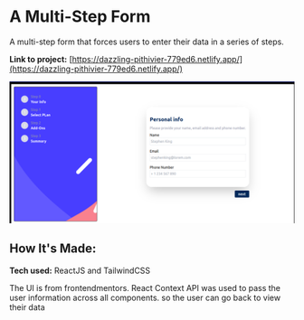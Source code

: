 # A Multi-Step Form
A multi-step form that forces users to enter their data in a series of steps.

**Link to project:** [https://dazzling-pithivier-779ed6.netlify.app/](https://dazzling-pithivier-779ed6.netlify.app/)

<img src="multi-step-form.png" alt="banner"/>

## How It's Made:

**Tech used:** ReactJS and TailwindCSS

The UI is from frontendmentors. React Context API was used to pass the user information across all components. so the user can go back to view their data
